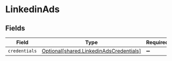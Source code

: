 # LinkedinAds


## Fields

| Field                                                                                    | Type                                                                                     | Required                                                                                 | Description                                                                              |
| ---------------------------------------------------------------------------------------- | ---------------------------------------------------------------------------------------- | ---------------------------------------------------------------------------------------- | ---------------------------------------------------------------------------------------- |
| `credentials`                                                                            | [Optional[shared.LinkedinAdsCredentials]](../../models/shared/linkedinadscredentials.md) | :heavy_minus_sign:                                                                       | N/A                                                                                      |